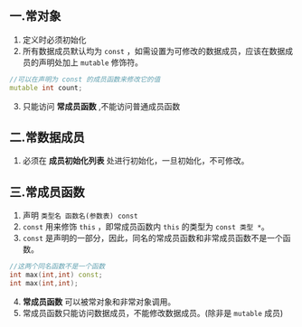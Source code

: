 ## 一.常对象
1.	定义时必须初始化
2.	所有数据成员默认均为 `const` ，如需设置为可修改的数据成员，应该在数据成员的声明处加上 `mutable` 修饰符。
```c++
//可以在声明为 const 的成员函数来修改它的值
mutable int count;
```
3.	只能访问 **常成员函数** ,不能访问普通成员函数

## 二.常数据成员
1.	必须在 **成员初始化列表** 处进行初始化，一旦初始化，不可修改。

## 三.常成员函数
1.	声明 `类型名 函数名(参数表) const` 
2.	 `const` 用来修饰 `this` ，即常成员函数内 `this` 的类型为 `const 类型 *`。
3.	 `const` 是声明的一部分，因此，同名的常成员函数和非常成员函数不是一个函数。
```c++ 
//这两个同名函数不是一个函数
int max(int,int) const;
int max(int,int);
```
4.	**常成员函数** 可以被常对象和非常对象调用。
5.	常成员函数只能访问数据成员，不能修改数据成员。(除非是 `mutable` 成员)

